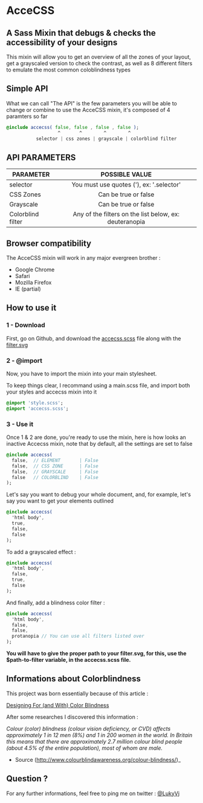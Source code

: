 # AcceCSS
## A Sass Mixin that debugs & checks the accessibility of your designs

This mixin will allow you to get an overview of all the zones of your layout, get a grayscaled version to check the contrast, as well as 8 different filters to emulate the most common coloblindness types


## Simple API
What we can call "The API" is the few parameters you will be able to change or combine to use the AcceCSS mixin, it's composed of 4 paramters so far

```sass
@include accecss( false, false , false , false );
                   ^       ^        ^        ^
           selector | css zones | grayscale | colorblind filter
``` 

## API PARAMETERS
| PARAMETER | POSSIBLE VALUE |
|--------------|:------------:|
| selector | You must use quotes ('), ex: '.selector' | 
| CSS Zones | Can be true or false | 
| Grayscale | Can be true or false | 
| Colorblind filter | Any of the filters on the list below, ex: deuteranopia| 

## Browser compatibility
The AcceCSS mixin will work in any major evergreen brother :
- Google Chrome
- Safari
- Mozilla Firefox
- IE (partial)

## How to use it

### 1 - Download
First, go on Github, and download the [accecss.scss](https://github.com/LukyVj/accecss/blob/gh-pages/css/accecss.scss) file along with the [filter.svg](https://github.com/LukyVj/accecss/blob/gh-pages/css/filters.svg)

### 2 - @import
Now, you have to import the mixin into your main stylesheet.

To keep things clear, I recommand using a main.scss file, and import both your styles and accecss mixin into it
```sass
@import 'style.scss';
@import 'accecss.scss';
```

### 3 - Use it
Once 1 & 2 are done, you're ready to use the mixin, here is how looks an inactive Accecss mixin, note that by default, all the settings are set to false
```sass
@include accecss( 
  false,  // ELEMENT       | False
  false,  // CSS ZONE      | False
  false,  // GRAYSCALE     | False
  false   // COLORBLIND    | False
);
```

Let's say you want to debug your whole document, and, for example, let's say you want to get your elements outlined
```sass
@include accecss( 
  'html body',
  true,
  false,
  false
);
```

To add a grayscaled effect :
```sass
@include accecss( 
  'html body',
  false,
  true,
  false
);
```

And finally, add a blindness color filter :
```sass
@include accecss( 
  'html body',
  false,
  false,
  protanopia // You can use all filters listed over
);
```

__You will have to give the proper path to your filter.svg, for this, use the $path-to-filter variable, in the accecss.scss file.__


## Informations about Colorblindness

This project was born essentially because of this article :

[Designing For (and With) Color Blindness](https://medium.com/@aaron10buuren/designing-for-and-with-color-blindness-48392aab3d87)

After some researches I discovered this information :

_Colour (color) blindness (colour vision deficiency, or CVD) affects approximately 1 in 12 men (8%) and 1 in 200 women in the world. In Britain this means that there are approximately 2.7 million colour blind people (about 4.5% of the entire population), most of whom are male._
- Source (http://www.colourblindawareness.org/colour-blindness/)_

## Question ?

For any further informations, feel free to ping me on twitter : [@LukyVj](http://twitter.com/lukyvj)
